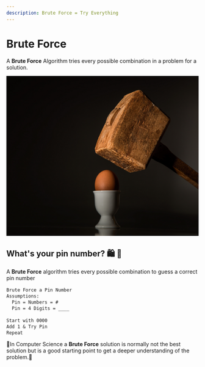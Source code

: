 ```yaml
---
description: Brute Force = Try Everything
---
```


# Brute Force

A **Brute Force** Algorithm tries every possible combination in a problem for a solution.

![](../.gitbook/assets/pexels-pixabay-40721.jpg)

## What's your pin number? 🛍 🛒 

A **Brute Force** algorithm tries every possible combination to guess a correct pin number

```text
Brute Force a Pin Number
Assumptions: 
  Pin = Numbers = #
  Pin = 4 Digits = ____

Start with 0000
Add 1 & Try Pin 
Repeat 
```

🔨In Computer Science a **Brute Force** solution is normally not the best solution but is a good starting point to get a deeper understanding of the problem.🔨 

